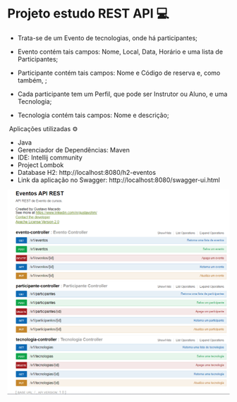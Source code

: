 # Projeto estudo REST API  :computer:

   

- Trata-se de um Evento de tecnologias, onde há participantes;

- Evento contém tais campos: Nome, Local, Data, Horário e uma lista de Participantes;

- Participante contém tais campos: Nome e Código de reserva e, como também, ;

- Cada participante tem um Perfil, que pode ser Instrutor ou Aluno, e uma Tecnologia;

- Tecnologia contém tais campos: Nome e descrição;


​       Aplicações utilizadas :gear:

- Java 
- Gerenciador de Dependências: Maven
- IDE: Intellij community
- Project Lombok
- Database H2:  http://localhost:8080/h2-eventos
-  Link da aplicação no Swagger: http://localhost:8080/swagger-ui.html

  

<img src = "img/Swagger.png">

